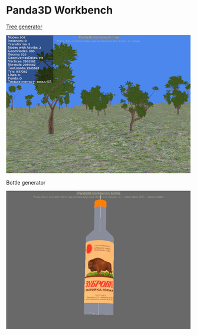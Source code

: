 Panda3D Workbench
=================

[Tree generator](tree/README.md)

![](tree/media/example.png)


Bottle generator

![](bottle/media/example.png)
